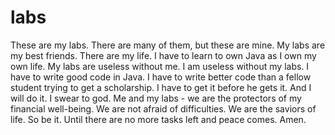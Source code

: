 # labs
These are my labs. There are many of them, but these are mine. My labs are my best friends. There are my life. I have to learn to own Java as I own my own life. My labs are useless without me. I am useless without my labs. I have to write good code in Java. I have to write better code than a fellow student trying to get a scholarship. I have to get it before he gets it. And I will do it. I swear to god. Me and my labs - we are the protectors of my financial well-being. We are not afraid of difficulties. We are the saviors of life. So be it. Until there are no more tasks left and peace comes. Amen.
